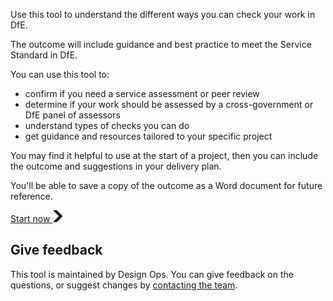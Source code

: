 
Use this tool to understand the different ways you can check your work in DfE.

The outcome will include guidance and best practice to meet the Service Standard in DfE.

You can use this tool to:

- confirm if you need a service assessment or peer review
- determine if your work should be assessed by a cross-government or DfE panel of assessors
- understand types of checks you can do
- get guidance and resources tailored to your specific project

You may find it helpful to use at the start of a project, then you can include the outcome and suggestions in your delivery plan.

You'll be able to save a copy of the outcome as a Word document for future reference.


<a href="/service/start" role="button" draggable="false" class="govuk-button govuk-button--start" data-module="govuk-button">
  Start now
  <svg class="govuk-button__start-icon" xmlns="http://www.w3.org/2000/svg" width="17.5" height="19" viewBox="0 0 33 40" aria-hidden="true" focusable="false">
    <path fill="currentColor" d="M0 0h13l20 20-20 20H0l20-20z" />
  </svg>
</a>


## Give feedback

This tool is maintained by Design Ops. You can give feedback on the questions, or suggest changes by [contacting the team](https://design.education.gov.uk/design-ops).